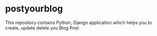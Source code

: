 # postyourblog
This repository contains Python, Django application which helps you to create, update delete you Blog Post 
